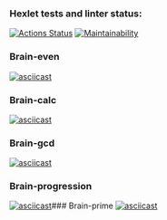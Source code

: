 ### Hexlet tests and linter status:
[![Actions Status](https://github.com/Xenia101010/frontend-project-44/workflows/hexlet-check/badge.svg)](https://github.com/Xenia101010/frontend-project-44/actions)
[![Maintainability](https://api.codeclimate.com/v1/badges/71c38454347f7e5a4cb6/maintainability)](https://codeclimate.com/github/Xenia101010/frontend-project-44/maintainability)
### Brain-even 
[![asciicast](https://asciinema.org/a/innVH6tlWxVPUIYPZG8NBVxDd.svg)](https://asciinema.org/a/innVH6tlWxVPUIYPZG8NBVxDd)
### Brain-calc
[![asciicast](https://asciinema.org/a/COOJQtk6dkS2bWu4olivXrtau.svg)](https://asciinema.org/a/COOJQtk6dkS2bWu4olivXrtau)
### Brain-gcd
[![asciicast](https://asciinema.org/a/PPQFYS4hrkzenhqjTmzse1RRg.svg)](https://asciinema.org/a/PPQFYS4hrkzenhqjTmzse1RRg)
### Brain-progression
[![asciicast](https://asciinema.org/a/3SVJe7m5hVcLj6F7WGzsDM9SE.svg)](https://asciinema.org/a/3SVJe7m5hVcLj6F7WGzsDM9SE)### Brain-prime
[![asciicast](https://asciinema.org/a/wc82cLmtnmmz3QDVQcytwvD08.svg)](https://asciinema.org/a/wc82cLmtnmmz3QDVQcytwvD08)
